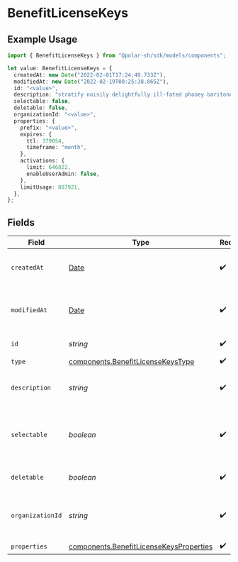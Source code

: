 # BenefitLicenseKeys

## Example Usage

```typescript
import { BenefitLicenseKeys } from "@polar-sh/sdk/models/components";

let value: BenefitLicenseKeys = {
  createdAt: new Date("2022-02-01T17:24:49.733Z"),
  modifiedAt: new Date("2022-02-19T00:25:38.865Z"),
  id: "<value>",
  description: "stratify noisily delightfully ill-fated phooey baritone",
  selectable: false,
  deletable: false,
  organizationId: "<value>",
  properties: {
    prefix: "<value>",
    expires: {
      ttl: 379054,
      timeframe: "month",
    },
    activations: {
      limit: 646822,
      enableUserAdmin: false,
    },
    limitUsage: 887921,
  },
};
```

## Fields

| Field                                                                                              | Type                                                                                               | Required                                                                                           | Description                                                                                        |
| -------------------------------------------------------------------------------------------------- | -------------------------------------------------------------------------------------------------- | -------------------------------------------------------------------------------------------------- | -------------------------------------------------------------------------------------------------- |
| `createdAt`                                                                                        | [Date](https://developer.mozilla.org/en-US/docs/Web/JavaScript/Reference/Global_Objects/Date)      | :heavy_check_mark:                                                                                 | Creation timestamp of the object.                                                                  |
| `modifiedAt`                                                                                       | [Date](https://developer.mozilla.org/en-US/docs/Web/JavaScript/Reference/Global_Objects/Date)      | :heavy_check_mark:                                                                                 | Last modification timestamp of the object.                                                         |
| `id`                                                                                               | *string*                                                                                           | :heavy_check_mark:                                                                                 | The ID of the benefit.                                                                             |
| `type`                                                                                             | [components.BenefitLicenseKeysType](../../models/components/benefitlicensekeystype.md)             | :heavy_check_mark:                                                                                 | N/A                                                                                                |
| `description`                                                                                      | *string*                                                                                           | :heavy_check_mark:                                                                                 | The description of the benefit.                                                                    |
| `selectable`                                                                                       | *boolean*                                                                                          | :heavy_check_mark:                                                                                 | Whether the benefit is selectable when creating a product.                                         |
| `deletable`                                                                                        | *boolean*                                                                                          | :heavy_check_mark:                                                                                 | Whether the benefit is deletable.                                                                  |
| `organizationId`                                                                                   | *string*                                                                                           | :heavy_check_mark:                                                                                 | The ID of the organization owning the benefit.                                                     |
| `properties`                                                                                       | [components.BenefitLicenseKeysProperties](../../models/components/benefitlicensekeysproperties.md) | :heavy_check_mark:                                                                                 | N/A                                                                                                |